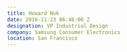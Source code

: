 ```yaml
---
title: Howard Nuk
date: 2016-11-23 06:46:00 Z
designation: VP Industrial Design
company: Samsung Consumer Electronics
location: San Francisco
---
```


